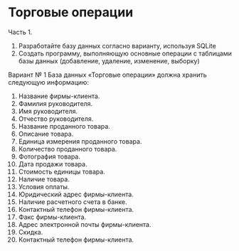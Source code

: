 # Торговые операции 
Часть 1.
1. Разработайте базу данных согласно варианту, используя SQLite
2. Создать программу, выполняющую основные операции с таблицами
базы данных (добавление, удаление, изменение, выборку)

Вариант № 1 База данных «Торговые операции» должна хранить следующую
информацию:
1. Название фирмы-клиента.
2. Фамилия руководителя.
3. Имя руководителя.
4. Отчество руководителя.
5. Название проданного товара.
6. Описание товара.
7. Единица измерения проданного товара.
8. Количество проданного товара.
9. Фотография товара.
10. Дата продажи товара.
11. Стоимость единицы товара.
12. Наличие товара.
13. Условия оплаты.
14. Юридический адрес фирмы-клиента.
15. Наличие расчетного счета в банке.
16. Контактный телефон фирмы-клиента.
17. Факс фирмы-клиента.
18. Адрес электронной почты фирмы-клиента.
19. Скидка.
20. Контактный телефон фирмы-клиента. 
